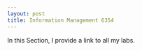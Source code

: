 ```yaml
---
layout: post
title: Information Management 6354
---
```

In this Section, I provide a link to all my labs. 
